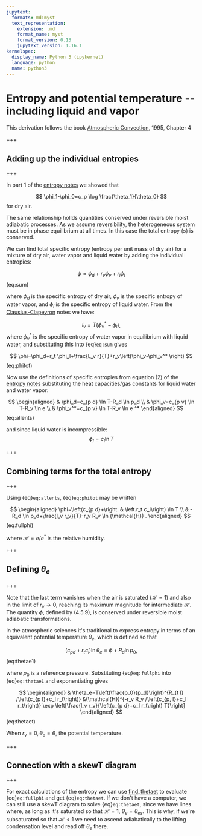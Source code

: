 ```yaml
---
jupytext:
  formats: md:myst
  text_representation:
    extension: .md
    format_name: myst
    format_version: 0.13
    jupytext_version: 1.16.1
kernelspec:
  display_name: Python 3 (ipykernel)
  language: python
  name: python3
---
```


# Entropy and potential temperature -- including liquid and vapor

This derivation follows the book [Atmospheric Convection](https://webcat.library.ubc.ca/vwebv/holdingsInfo?bibId=980430), 1995, Chapter 4

+++

## Adding up the individual entropies

+++

In part 1 of the [entropy notes](https://www.dropbox.com/scl/fi/iknh9dm4iu1tfssa4724j/entropy.pdf?rlkey=buxyohh3w52ou6vk774s3xexq&dl=0) we showed that 

$$
\phi_1-\phi_0=c_p \log \frac{\theta_1}{\theta_0}
$$
for dry air.

The same relationship hollds quantities conserved under reversible moist adiabatic processes. As we assume reversibility, the heterogeneous system must be in phase equilibrium at all times. In this case the total entropy $(s)$ is conserved.

We can find total specific entropy (entropy per unit mass of dry air) for a mixture of dry air, water vapor and liquid water by adding the individual entropies:

$$
\phi=\phi_d+r_v \phi_v+r_l \phi_l
$$(eq:sum)

where $\phi_d$ is the specific entropy of dry air, $\phi_v$ is the specific entropy of water vapor, and $\phi_l$ is the specific entropy of liquid water.
From the [Clausius-Clapeyron](https://www.dropbox.com/scl/fi/o7d278acumkgmwe4y6qlu/clausius.pdf?rlkey=ktd5fvdwaz7ishuxozwmf6kwa&dl=0) notes we have:

$$
l_v=T\left(\phi_v^*-\phi_l\right),
$$
where $\phi_v^*$ is the specific entropy of water vapor in equilibrium with liquid water, and substituting this into {eq}`eq:sum` gives

$$
\phi=\phi_d+r_t \phi_l+\frac{L_v r}{T}+r_v\left(\phi_v-\phi_v^* \right)
$$(eq:phitot)

Now use the definitions of specific entropies from equation (2) of the [entropy notes](https://www.dropbox.com/scl/fi/iknh9dm4iu1tfssa4724j/entropy.pdf?rlkey=buxyohh3w52ou6vk774s3xexq&dl=0) substituting the heat capacities/gas constants for liquid water and water vapor: 

$$
\begin{aligned}
& \phi_d=c_{p d} \ln T-R_d \ln p_d \\
& \phi_v=c_{p v} \ln T-R_v \ln e \\
& \phi_v^*=c_{p v} \ln T-R_v \ln e ^* 
\end{aligned}
$$(eq:allents)

and since liquid water is incompressible:
$$
\phi_l=c_l \ln T
$$

+++

## Combining terms for the total entropy

+++

Using {eq}`eq:allents`, {eq}`eq:phitot` may be written

$$
\begin{aligned}
\phi=\left(c_{p d}+\right. & \left.r_t c_l\right) \ln T \\
& -R_d \ln p_d+\frac{l_v r_v}{T}-r_v R_v \ln (\mathcal{H}) .
\end{aligned}
$$(eq:fullphi)

where $\mathcal{H}= e/e^ *$ is the relative humidity.

+++

## Defining $\theta_e$

+++

Note that the last term vanishes when the air is saturated $(\mathcal{H}=1)$ and also in the limit of $r_v \rightarrow 0$, reaching its maximum magnitude for intermediate $\mathcal{H}$. The quantity $\phi$, defined by (4.5.9), is conserved under reversible moist adiabatic transformations.

In the atmospheric sciences it's traditional to express entropy in terms of an equivalent potential temperature $\theta_e$, which is defined so that

$$
\left(c_{p d}+r_t c_l\right) \ln \theta_e \equiv \phi +R_d \ln p_0,
$$(eq:thetae1)

where $p_0$ is a reference pressure. Substituting {eq}`eq:fullphi` into {eq}`eq:thetae1` and exponentiating gives

$$
\begin{aligned}
& \theta_e=T\left(\frac{p_0}{p_d}\right)^{R_{t l} /\left(c_{p l}+c_l r_t\right)} 
&(\mathcal{H})^{-r_v R_v /\left(c_{p, l}+c_l r_t\right)} \exp \left[\frac{l_v r_v}{\left(c_{p d}+c_l r_t\right) T}\right]
\end{aligned}
$$(eq:thetaet)

When $r_v=0, \theta_e=\theta$, the potential temperature.

+++

## Connection with a skewT diagram

+++

For exact calculations of the entropy we can use [find_thetaet](https://phaustin.github.io/a405_lib/_modules/a405/thermo/thermlib.html#find_thetaet) to evaluate {eq}`eq:fullphi` and get {eq}`eq:thetaet`.  If we don't have a computer, we can still use a skewT diagram to solve {eq}`eq:thetaet`, since we have lines where, as long as it's saturated so that $\mathcal{H} = 1$, $\theta_e = \theta_{es}$.  This is why, if 
we're subsaturated so that $\mathcal{H} < 1$ we need to ascend adiabatically to the lifting condensation level and read off $\theta_e$ there.

```{code-cell} ipython3

```
